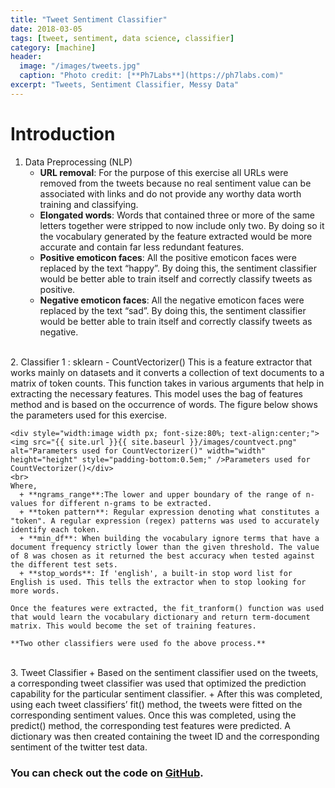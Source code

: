 ```yaml
---
title: "Tweet Sentiment Classifier"
date: 2018-03-05
tags: [tweet, sentiment, data science, classifier]
category: [machine]
header:
  image: "/images/tweets.jpg"
  caption: "Photo credit: [**Ph7Labs**](https://ph7labs.com)"
excerpt: "Tweets, Sentiment Classifier, Messy Data"
---
```


# Introduction
1. Data Preprocessing (NLP)
    + **URL removal**: For the purpose of this exercise all URLs were removed from the tweets because no real sentiment value can be associated with links and do not provide any worthy data worth training and classifying.
    + **Elongated words**: Words that contained three or more of the same letters together were stripped to now include only two. By doing so it the vocabulary generated by the feature extracted would be more accurate and contain far less redundant features.
    + **Positive emoticon faces**: All the positive emoticon faces were replaced by the text “happy”. By doing this, the sentiment classifier would be better able to train itself and correctly classify tweets as positive.
    + **Negative emoticon faces**: All the negative emoticon faces were replaced by the text “sad”. By doing this, the sentiment classifier would be better able to train itself and correctly classify tweets as negative.
<br>
2. Classifier 1 : sklearn - CountVectorizer()
    This is a feature extractor that works mainly on datasets and it converts a collection of text documents to a matrix of token counts. This function takes in various arguments that help in extracting the necessary features. This model uses the bag of features method and is based on the occurrence of words. The figure below shows the parameters used for this exercise.

    <div style="width:image width px; font-size:80%; text-align:center;"><img src="{{ site.url }}{{ site.baseurl }}/images/countvect.png" alt="Parameters used for CountVectorizer()" width="width" height="height" style="padding-bottom:0.5em;" />Parameters used for CountVectorizer()</div>
    <br>
    Where,
      + **ngrams_range**:The lower and upper boundary of the range of n-values for different n-grams to be extracted.
      + **token pattern**: Regular expression denoting what constitutes a "token". A regular expression (regex) patterns was used to accurately identify each token.
      + **min_df**: When building the vocabulary ignore terms that have a document frequency strictly lower than the given threshold. The value of 8 was chosen as it returned the best accuracy when tested against the different test sets.
      + **stop_words**: If 'english', a built-in stop word list for English is used. This tells the extractor when to stop looking for more words.

    Once the features were extracted, the fit_tranform() function was used that would learn the vocabulary dictionary and return term-document matrix. This would become the set of training features.

    **Two other classifiers were used fo the above process.**
<br>
3. Tweet Classifier
    + Based on the sentiment classifier used on the tweets, a corresponding tweet classifier was used that optimized the prediction capability for the particular sentiment classifier.
    + After this was completed, using each tweet classifiers’ fit() method, the tweets were fitted on the corresponding sentiment values. Once this was completed, using the predict() method, the corresponding test features were predicted. A dictionary was then created containing the tweet ID and the corresponding sentiment of the twitter test data.

### You can check out the code on [GitHub](https://github.com/nbolar/Tweet-Semantics).
